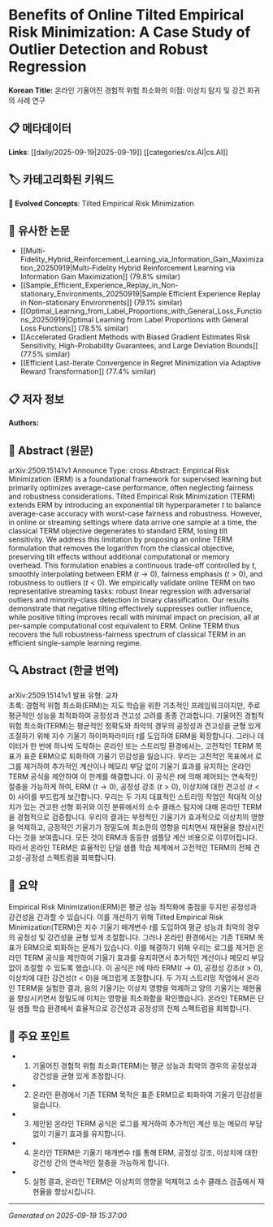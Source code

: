 
# Benefits of Online Tilted Empirical Risk Minimization: A Case Study of Outlier Detection and Robust Regression

**Korean Title:** 온라인 기울어진 경험적 위험 최소화의 이점: 이상치 탐지 및 강건 회귀의 사례 연구

## 📋 메타데이터

**Links**: [[daily/2025-09-19|2025-09-19]] [[categories/cs.AI|cs.AI]]

## 🏷️ 카테고리화된 키워드
**🚀 Evolved Concepts**: Tilted Empirical Risk Minimization

## 🔗 유사한 논문
- [[Multi-Fidelity_Hybrid_Reinforcement_Learning_via_Information_Gain_Maximization_20250919|Multi-Fidelity Hybrid Reinforcement Learning via Information Gain Maximization]] (79.8% similar)
- [[Sample_Efficient_Experience_Replay_in_Non-stationary_Environments_20250919|Sample Efficient Experience Replay in Non-stationary Environments]] (79.1% similar)
- [[Optimal_Learning_from_Label_Proportions_with_General_Loss_Functions_20250919|Optimal Learning from Label Proportions with General Loss Functions]] (78.5% similar)
- [[Accelerated Gradient Methods with Biased Gradient Estimates Risk Sensitivity, High-Probability Guarantees, and Large Deviation Bounds]] (77.5% similar)
- [[Efficient Last-Iterate Convergence in Regret Minimization via Adaptive Reward Transformation]] (77.4% similar)

## 📋 저자 정보

**Authors:** 

## 📄 Abstract (원문)

arXiv:2509.15141v1 Announce Type: cross 
Abstract: Empirical Risk Minimization (ERM) is a foundational framework for supervised learning but primarily optimizes average-case performance, often neglecting fairness and robustness considerations. Tilted Empirical Risk Minimization (TERM) extends ERM by introducing an exponential tilt hyperparameter $t$ to balance average-case accuracy with worst-case fairness and robustness. However, in online or streaming settings where data arrive one sample at a time, the classical TERM objective degenerates to standard ERM, losing tilt sensitivity. We address this limitation by proposing an online TERM formulation that removes the logarithm from the classical objective, preserving tilt effects without additional computational or memory overhead. This formulation enables a continuous trade-off controlled by $t$, smoothly interpolating between ERM ($t \to 0$), fairness emphasis ($t > 0$), and robustness to outliers ($t < 0$). We empirically validate online TERM on two representative streaming tasks: robust linear regression with adversarial outliers and minority-class detection in binary classification. Our results demonstrate that negative tilting effectively suppresses outlier influence, while positive tilting improves recall with minimal impact on precision, all at per-sample computational cost equivalent to ERM. Online TERM thus recovers the full robustness-fairness spectrum of classical TERM in an efficient single-sample learning regime.

## 🔍 Abstract (한글 번역)

arXiv:2509.15141v1 발표 유형: 교차  
초록: 경험적 위험 최소화(ERM)는 지도 학습을 위한 기초적인 프레임워크이지만, 주로 평균적인 성능을 최적화하여 공정성과 견고성 고려를 종종 간과합니다. 기울어진 경험적 위험 최소화(TERM)는 평균적인 정확도와 최악의 경우의 공정성과 견고성을 균형 있게 조절하기 위해 지수 기울기 하이퍼파라미터 $t$를 도입하여 ERM을 확장합니다. 그러나 데이터가 한 번에 하나씩 도착하는 온라인 또는 스트리밍 환경에서는, 고전적인 TERM 목표가 표준 ERM으로 퇴화하여 기울기 민감성을 잃습니다. 우리는 고전적인 목표에서 로그를 제거하여 추가적인 계산이나 메모리 부담 없이 기울기 효과를 유지하는 온라인 TERM 공식을 제안하여 이 한계를 해결합니다. 이 공식은 $t$에 의해 제어되는 연속적인 절충을 가능하게 하여, ERM ($t \to 0$), 공정성 강조 ($t > 0$), 이상치에 대한 견고성 ($t < 0$) 사이를 부드럽게 보간합니다. 우리는 두 가지 대표적인 스트리밍 작업인 적대적 이상치가 있는 견고한 선형 회귀와 이진 분류에서의 소수 클래스 탐지에 대해 온라인 TERM을 경험적으로 검증합니다. 우리의 결과는 부정적인 기울기가 효과적으로 이상치의 영향을 억제하고, 긍정적인 기울기가 정밀도에 최소한의 영향을 미치면서 재현율을 향상시킨다는 것을 보여줍니다. 모든 것이 ERM과 동등한 샘플당 계산 비용으로 이루어집니다. 따라서 온라인 TERM은 효율적인 단일 샘플 학습 체계에서 고전적인 TERM의 전체 견고성-공정성 스펙트럼을 회복합니다.

## 📝 요약

Empirical Risk Minimization(ERM)은 평균 성능 최적화에 중점을 두지만 공정성과 강건성을 간과할 수 있습니다. 이를 개선하기 위해 Tilted Empirical Risk Minimization(TERM)은 지수 기울기 매개변수 $t$를 도입하여 평균 성능과 최악의 경우의 공정성 및 강건성을 균형 있게 조절합니다. 그러나 온라인 환경에서는 기존 TERM 목표가 ERM으로 퇴화하는 문제가 있습니다. 이를 해결하기 위해 우리는 로그를 제거한 온라인 TERM 공식을 제안하여 기울기 효과를 유지하면서 추가적인 계산이나 메모리 부담 없이 조절할 수 있도록 했습니다. 이 공식은 $t$에 따라 ERM($t \to 0$), 공정성 강조($t > 0$), 이상치에 대한 강건성($t < 0$)을 매끄럽게 조절합니다. 두 가지 스트리밍 작업에서 온라인 TERM을 실험한 결과, 음의 기울기는 이상치 영향을 억제하고 양의 기울기는 재현율을 향상시키면서 정밀도에 미치는 영향을 최소화함을 확인했습니다. 온라인 TERM은 단일 샘플 학습 환경에서 효율적으로 강건성과 공정성의 전체 스펙트럼을 회복합니다.

## 🎯 주요 포인트

- 1. 기울어진 경험적 위험 최소화(TERM)는 평균 성능과 최악의 경우의 공정성과 강건성을 균형 있게 조정합니다.

- 2. 온라인 환경에서 기존 TERM 목적은 표준 ERM으로 퇴화하여 기울기 민감성을 잃습니다.

- 3. 제안된 온라인 TERM 공식은 로그를 제거하여 추가적인 계산 또는 메모리 부담 없이 기울기 효과를 유지합니다.

- 4. 온라인 TERM은 기울기 매개변수 $t$를 통해 ERM, 공정성 강조, 이상치에 대한 강건성 간의 연속적인 절충을 가능하게 합니다.

- 5. 실험 결과, 온라인 TERM은 이상치의 영향을 억제하고 소수 클래스 검출에서 재현율을 향상시킵니다.

---

*Generated on 2025-09-19 15:37:00*
